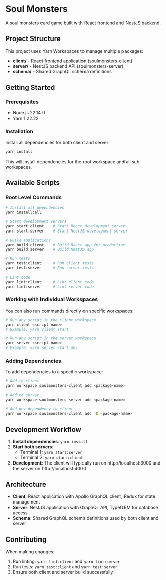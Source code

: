 # Soul Monsters

A soul monsters card game built with React frontend and NestJS backend.

## Project Structure

This project uses Yarn Workspaces to manage multiple packages:

- **client/** - React frontend application (soulmonsters-client)
- **server/** - NestJS backend API (soulmonsters-server)
- **schema/** - Shared GraphQL schema definitions

## Getting Started

### Prerequisites

- Node.js 22.14.0
- Yarn 1.22.22

### Installation

Install all dependencies for both client and server:

```bash
yarn install
```

This will install dependencies for the root workspace and all sub-workspaces.

## Available Scripts

### Root Level Commands

```bash
# Install all dependencies
yarn install:all

# Start development servers
yarn start:client    # Start React development server
yarn start:server    # Start NestJS development server

# Build applications
yarn build:client    # Build React app for production
yarn build:server    # Build NestJS app

# Run tests
yarn test:client     # Run client tests
yarn test:server     # Run server tests

# Lint code
yarn lint:client     # Lint client code
yarn lint:server     # Lint server code
```

### Working with Individual Workspaces

You can also run commands directly on specific workspaces:

```bash
# Run any script in the client workspace
yarn client <script-name>
# Example: yarn client start

# Run any script in the server workspace  
yarn server <script-name>
# Example: yarn server start:dev
```

### Adding Dependencies

To add dependencies to a specific workspace:

```bash
# Add to client
yarn workspace soulmonsters-client add <package-name>

# Add to server
yarn workspace soulmonsters-server add <package-name>

# Add dev dependency to client
yarn workspace soulmonsters-client add -D <package-name>
```

## Development Workflow

1. **Install dependencies**: `yarn install`
2. **Start both servers**: 
   - Terminal 1: `yarn start:server`
   - Terminal 2: `yarn start:client`
3. **Development**: The client will typically run on http://localhost:3000 and the server on http://localhost:4000

## Architecture

- **Client**: React application with Apollo GraphQL client, Redux for state management
- **Server**: NestJS application with GraphQL API, TypeORM for database access
- **Schema**: Shared GraphQL schema definitions used by both client and server

## Contributing

When making changes:
1. Run linting: `yarn lint:client` and `yarn lint:server`
2. Run tests: `yarn test:client` and `yarn test:server`
3. Ensure both client and server build successfully